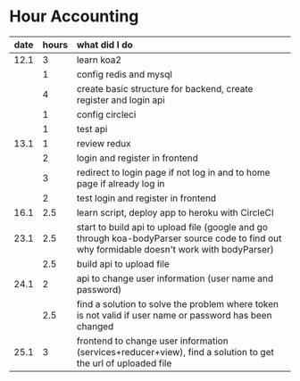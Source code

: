 # Hour Accounting

| date  | hours| what did I do  |
| :----:|:-----| :-----|
| 12.1  | 3    | learn koa2 |
|       | 1    | config redis and mysql |
|       | 4    | create basic structure for backend, create register and login api |
|       | 1    | config circleci |
|       | 1    | test api|
| 13.1  | 1    | review redux|
|       | 2  | login and register in frontend|
|       | 3  | redirect to login page if not log in and to home page if already log in|
|       | 2    | test login and register in frontend |
| 16.1  | 2.5  | learn script, deploy app to heroku with CircleCI| 
| 23.1  | 2.5  | start to build api to upload file (google and go through koa-bodyParser source code to find out why formidable doesn't work with bodyParser)|
|       | 2.5  | build api to upload file|
| 24.1  | 2    | api to change user information (user name and password)|
|       | 2.5  | find a solution to solve the problem where token is not valid if user name or password has been changed|
|25.1   | 3  | frontend to change user information (services+reducer+view), find a solution to get the url of uploaded file|

